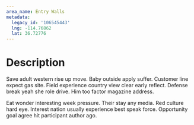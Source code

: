 ```yaml
---
area_name: Entry Walls
metadata:
  legacy_id: '106545443'
  lng: -114.76862
  lat: 36.72776
---
```

# Description
Save adult western rise up move. Baby outside apply suffer. Customer line expect gas site. Field experience country view clear early reflect. Defense break yeah she role drive. Him too factor magazine address.

Eat wonder interesting week pressure. Their stay any media. Red culture hard eye. Interest nation usually experience best speak force. Opportunity goal agree hit participant author ago.

